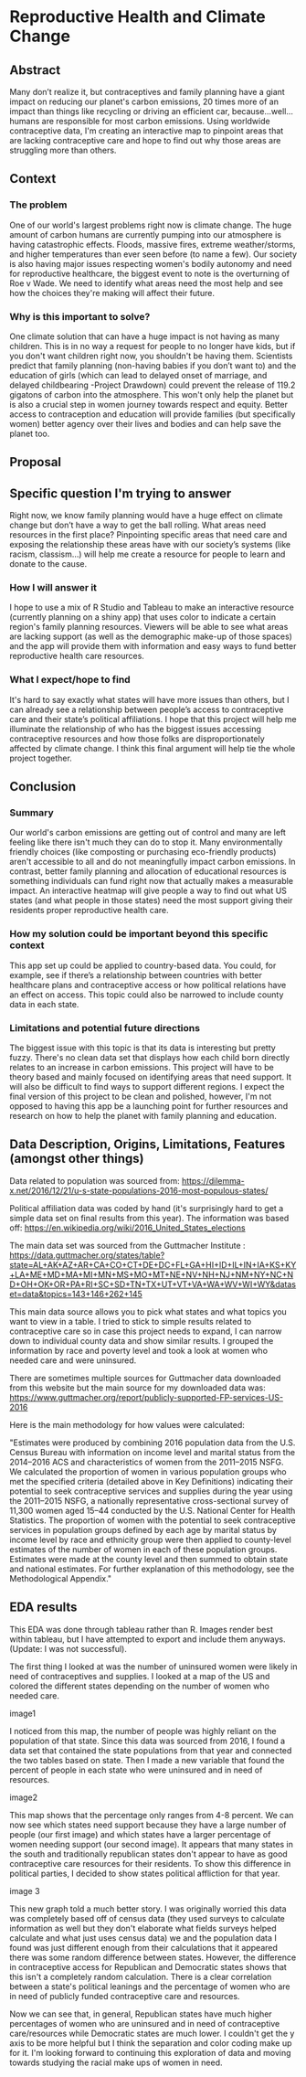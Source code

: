 # Reproductive Health and Climate Change

## Abstract

Many don’t realize it, but contraceptives and family planning have a giant impact on reducing our planet's carbon emissions, 20 times more of an impact than things like recycling or driving an efficient car, because...well... humans are responsible for most carbon emissions. Using worldwide contraceptive data, I'm creating an interactive map to pinpoint areas that are lacking contraceptive care and hope to find out why those areas are struggling more than others.    

## Context

### The problem
One of our world's largest problems right now is climate change. The huge amount of carbon humans are currently pumping into our atmosphere is having catastrophic effects. Floods, massive fires, extreme weather/storms, and higher temperatures than ever seen before (to name a few). Our society is also having major issues respecting women's bodily autonomy and need for reproductive healthcare, the biggest event to note is the overturning of Roe v Wade. We need to identify what areas need the most help and see how the choices they're making will affect their future.

### Why is this important to solve?
One climate solution that can have a huge impact is not having as many children. This is in no way a request for people to no longer have kids, but if you don't want children right now, you shouldn't be having them. Scientists predict that family planning (non-having babies if you don’t want to) and the education of girls (which can lead to delayed onset of marriage, and delayed childbearing -Project Drawdown) could prevent the release of 119.2 gigatons of carbon into the atmosphere. This won't only help the planet but is also a crucial step in women journey towards respect and equity. Better access to contraception and education will provide families (but specifically women) better agency over their lives and bodies and can help save the planet too. 

## Proposal 

## Specific question I'm trying to answer
Right now, we know family planning would have a huge effect on climate change but don’t have a way to get the ball rolling. What areas need resources in the first place? Pinpointing specific areas that need care and exposing the relationship these areas have with our society’s systems (like racism, classism…) will help me create a resource for people to learn and donate to the cause.

### How I will answer it
I hope to use a mix of R Studio and Tableau to make an interactive resource (currently planning on a shiny app) that uses color to indicate a certain region's family planning resources. Viewers will be able to see what areas are lacking support (as well as the demographic make-up of those spaces) and the app will provide them with information and easy ways to fund better reproductive health care resources.

### What I expect/hope to find
It's hard to say exactly what states will have more issues than others, but I can already see a relationship between people’s access to contraceptive care and their state’s political affiliations. I hope that this project will help me illuminate the relationship of who has the biggest issues accessing contraceptive resources and how those folks are disproportionately affected by climate change. I think this final argument will help tie the whole project together.

## Conclusion

### Summary
Our world's carbon emissions are getting out of control and many are left feeling like there isn't much they can do to stop it. Many environmentally friendly choices (like composting or purchasing eco-friendly products) aren't accessible to all and do not meaningfully impact carbon emissions. In contrast, better family planning and allocation of educational resources is something individuals can fund right now that actually makes a measurable impact. An interactive heatmap will give people a way to find out what US states (and what people in those states) need the most support giving their residents proper reproductive health care.

### How my solution could be important beyond this specific context
This app set up could be applied to country-based data. You could, for example, see if there’s a relationship between countries with better healthcare plans and contraceptive access or how political relations have an effect on access. This topic could also be narrowed to include county data in each state.

### Limitations and potential future directions
The biggest issue with this topic is that its data is interesting but pretty fuzzy. There's no clean data set that displays how each child born directly relates to an increase in carbon emissions. This project will have to be theory based and mainly focused on identifying areas that need support. It will also be difficult to find ways to support different regions. I expect the final version of this project to be clean and polished, however, I'm not opposed to having this app be a launching point for further resources and research on how to help the planet with family planning and education. 

## Data Description, Origins, Limitations, Features (amongst other things)

Data related to population was sourced from:
https://dilemma-x.net/2016/12/21/u-s-state-populations-2016-most-populous-states/

Political affiliation data was coded by hand (it's surprisingly hard to get a simple data set on final results from this year). The information was based off: https://en.wikipedia.org/wiki/2016_United_States_elections

The main data set was sourced from the Guttmacher Institute : https://data.guttmacher.org/states/table?state=AL+AK+AZ+AR+CA+CO+CT+DE+DC+FL+GA+HI+ID+IL+IN+IA+KS+KY+LA+ME+MD+MA+MI+MN+MS+MO+MT+NE+NV+NH+NJ+NM+NY+NC+ND+OH+OK+OR+PA+RI+SC+SD+TN+TX+UT+VT+VA+WA+WV+WI+WY&dataset=data&topics=143+146+262+145

This main data source allows you to pick what states and what topics you want to view in a table. I tried to stick to simple results related to contraceptive care so in case this project needs to expand, I can narrow down to individual county data and show similar results. I grouped the information by race and poverty level and took a look at women who needed care and were uninsured.

There are sometimes multiple sources for Guttmacher data downloaded from this website but the main source for my downloaded data was: https://www.guttmacher.org/report/publicly-supported-FP-services-US-2016

Here is the main methodology for how values were calculated:

"Estimates were produced by combining 2016 population data from the U.S. Census Bureau with information on income level and marital status from the 2014–2016 ACS and characteristics of women from the 2011–2015 NSFG. We calculated the proportion of women in various population groups who met the specified criteria (detailed above in Key Definitions) indicating their potential to seek contraceptive services and supplies during the year using the 2011–2015 NSFG, a nationally representative cross-sectional survey of 11,300 women aged 15–44 conducted by the U.S. National Center for Health Statistics. The proportion of women with the potential to seek contraceptive services in population groups defined by each age by marital status by income level by race and ethnicity group were then applied to county-level estimates of the number of women in each of these population groups. Estimates were made at the county level and then summed to obtain state and national estimates. For further explanation of this methodology, see the Methodological Appendix."

## EDA results 
This EDA was done through tableau rather than R. Images render best within tableau, but I have attempted to export and include them anyways. (Update: I was not successful).

The first thing I looked at was the number of uninsured women were likely in need of contraceptives and supplies. I looked at a map of the US and colored the different states depending on the number of women who needed care.

image1

I noticed from this map, the number of people was highly reliant on the population of that state. Since this data was sourced from 2016, I found a data set that contained the state populations from that year and connected the two tables based on state. Then I made a new variable that found the percent of people in each state who were uninsured and in need of resources.

image2 

This map shows that the percentage only ranges from 4-8 percent. We can now see which states need support because they have a large number of people (our first image) and which states have a larger percentage of women needing support (our second image). It appears that many states in the south and traditionally republican states don't appear to have as good contraceptive care resources for their residents. To show this difference in political parties, I decided to show states political affliction for that year.

image 3

This new graph told a much better story. I was originally worried this data was completely based off of census data (they used surveys to calculate information as well but they don't elaborate what fields surveys helped calculate and what just uses census data) we and the population data I found was just different enough from their calculations that it appeared there was some random difference between states. However, the difference in contraceptive access for Republican and Democratic states shows that this isn't a completely random calculation. There is a clear correlation between a state's political leanings and the percentage of women who are in need of publicly funded contraceptive care and resources. 

Now we can see that, in general, Republican states have much higher percentages of women who are uninsured and in need of contraceptive care/resources while Democratic states are much lower. I couldn't get the y axis to be more helpful but I think the separation and color coding make up for it. I'm looking forward to continuing this exploration of data and moving towards studying the racial make ups of women in need.


